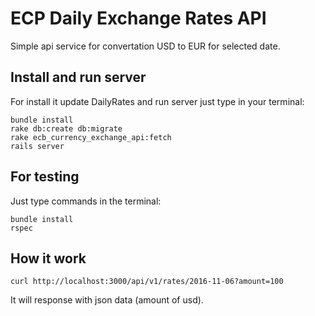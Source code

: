 # ECP Daily Exchange Rates API

Simple api service for convertation USD to EUR for selected date.

## Install and run server
For install it update DailyRates and run server just type in your terminal:

    bundle install
    rake db:create db:migrate
    rake ecb_currency_exchange_api:fetch
    rails server

## For testing
Just type commands in the terminal:

    bundle install
    rspec

## How it work

    curl http://localhost:3000/api/v1/rates/2016-11-06?amount=100

It will response with json data (amount of usd).
